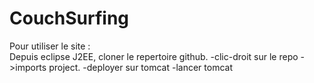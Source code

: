 # CouchSurfing

Pour utiliser le site :<br/>
Depuis eclipse J2EE, cloner le repertoire github.
  -clic-droit sur le repo ->imports project.
  -deployer sur tomcat
  -lancer tomcat
